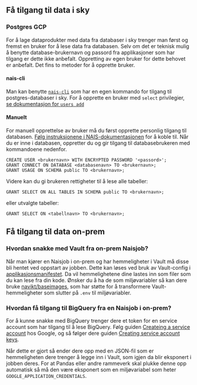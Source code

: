 ## Få tilgang til data i sky

### Postgres GCP
For å lage dataprodukter med data fra databaser i sky trenger man først og fremst en bruker for å lese data fra databasen.
Selv om det er teknisk mulig å benytte database-brukernavn og passord fra applikasjoner som har tilgang er dette ikke anbefalt.
Oppretting av egen bruker for dette behovet er anbefalt. Det fins to metoder for å opprette bruker.

#### nais-cli
Man kan benytte [`nais-cli`](https://doc.nais.io/cli/install/) som har en egen kommando for tilgang til postgres-databaser i sky.
For å opprette en bruker med `select` privilegier, [se dokumentasjon for `users add`](https://docs.nais.io/cli/commands/postgres/#users-add)

#### Manuelt
For manuell opprettelse av bruker må du først opprette personlig tilgang til databasen.
[Følg instruksjonene i NAIS-dokumentasjonen](https://docs.nais.io/persistence/postgres/#personal-database-access) for å koble til.
Når du er inne i databasen, oppretter du og gir tilgang til databasebrukeren med kommandoene nedenfor.

```plpgsql
CREATE USER <brukernavn> WITH ENCRYPTED PASSWORD '<passord>';
GRANT CONNECT ON DATABASE <databasenavn> TO <brukernavn>;
GRANT USAGE ON SCHEMA public TO <brukernavn>;
```

Videre kan du gi brukeren rettigheter til å lese alle tabeller:
```plpgsql
GRANT SELECT ON ALL TABLES IN SCHEMA public TO <brukernavn>;
```

eller utvalgte tabeller:
```plpgsql
GRANT SELECT ON <tabellnavn> TO <brukernavn>;
```

## Få tilgang til data on-prem

### Hvordan snakke med Vault fra on-prem Naisjob?
Når man kjører en Naisjob i on-prem og har hemmeligheter i Vault må disse bli hentet ved oppstart av jobben.
Dette kan løses ved bruk av Vault-config i [applikasjonsmanifestet](https://docs.nais.io/naisjob/reference/#vault).
Da vil hemmelighetene dine lastes inn som filer som du kan lese fra din kode.
Ønsker du å ha de som miljøvariabler så kan dere bruke [navikt/baseimages](https://github.com/navikt/baseimages/), som har støtte for å transformere Vault-hemmeligheter som slutter på `.env` til miljøvariabler.

### Hvordan få tilgang til BigQuery fra en Naisjob i on-prem?
For å kunne snakke med BigQuery trenger dere et token for en service account som har tilgang til å lese BigQuery.
Følg guiden [Createing a service account](https://cloud.google.com/iam/docs/creating-managing-service-accounts#iam-service-accounts-create-console) hos Google, og så følger dere guiden [Creating service account keys](https://cloud.google.com/iam/docs/creating-managing-service-account-keys).

Når dette er gjort så ender dere opp med en JSON-fil som er hemmeligheten dere trenger å legge inn i Vault, som igjen da blir eksponert i jobben deres. For at Pandas eller andre rammeverk skal plukke denne opp automatisk så må den være eksponert som en miljøvariabel som heter `GOOGLE_APPLICATION_CREDENTIALS`.
